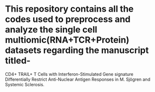 # This repository contains all the codes used to preprocess and analyze the single cell multiomic(RNA+TCR+Protein) datasets regarding the manuscript titled-
CD4+ TRAIL+ T Cells with Interferon-Stimulated Gene signature Differentially Restrict Anti-Nuclear Antigen Responses in M. Sjögren and Systemic Sclerosis.
